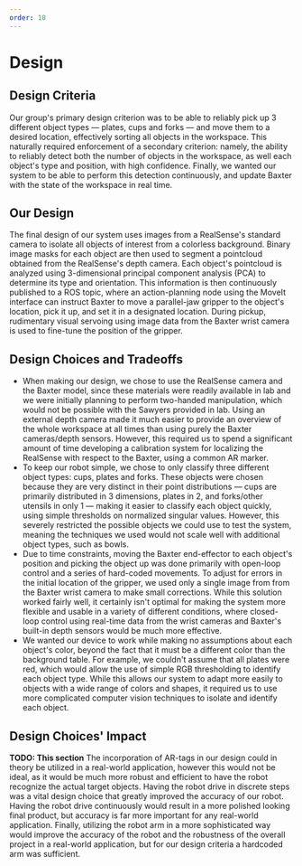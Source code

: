 ```yaml
---
order: 10
---
```


# Design

## Design Criteria

Our group's primary design criterion was to be able to reliably pick up 3 different object types — plates, cups and forks — and move them to a desired location, effectively sorting all objects in the workspace. This naturally required enforcement of a secondary criterion: namely, the ability to reliably detect both the number of objects in the workspace, as well each object's type and position, with high confidence. Finally, we wanted our system to be able to perform this detection continuously, and update Baxter with the state of the workspace in real time.

## Our Design

The final design of our system uses images from a RealSense's standard camera to isolate all objects of interest from a colorless background. Binary image masks for each object are then used to segment a pointcloud obtained from the RealSense's depth camera. Each object's pointcloud is analyzed using 3-dimensional principal component analysis (PCA) to determine its type and orientation. This information is then continuously published to a ROS topic, where an action-planning node using the MoveIt interface can instruct Baxter to move a parallel-jaw gripper to the object's location, pick it up, and set it in a designated location. During pickup, rudimentary visual servoing using image data from the Baxter wrist camera is used to fine-tune the position of the gripper.

## Design Choices and Tradeoffs

* When making our design, we chose to use the RealSense camera and the Baxter model, since these materials were readily available in lab and we were initially planning to perform two-handed manipulation, which would not be possible with the Sawyers provided in lab. Using an external depth camera made it much easier to provide an overview of the whole workspace at all times than using purely the Baxter cameras/depth sensors. However, this required us to spend a significant amount of time developing a calibration system for localizing the RealSense with respect to the Baxter, using a common AR marker.
* To keep our robot simple, we chose to only classify three different object types: cups, plates and forks. These objects were chosen because they are very distinct in their point distributions — cups are primarily distributed in 3 dimensions, plates in 2, and forks/other utensils in only 1 — making it easier to classify each object quickly, using simple thresholds on normalized singular values. However, this severely restricted the possible objects we could use to test the system, meaning the techniques we used would not scale well with additional object types, such as bowls.
* Due to time constraints, moving the Baxter end-effector to each object's position and picking the object up was done primarily with open-loop control and a series of hard-coded movements. To adjust for errors in the initial location of the gripper, we used only a single image from from the Baxter wrist camera to make small corrections. While this solution worked fairly well, it certainly isn't optimal for making the system more flexible and usable in a variety of different conditions, where closed-loop control using real-time data from the wrist cameras and Baxter's built-in depth sensors would be much more effective.
* We wanted our device to work while making no assumptions about each object's color, beyond the fact that it must be a different color than the background table. For example, we couldn't assume that all plates were red, which would allow the use of simple RGB thresholding to identify each object type. While this allows our system to adapt more easily to objects with a wide range of colors and shapes, it required us to use more complicated computer vision techniques to isolate and identify each object.

## Design Choices' Impact

**TODO: This section** The incorporation of AR-tags in our design could in theory be utilized in a real-world application, however this would not be ideal, as it would be much more robust and efficient to have the robot recognize the actual target objects. Having the robot drive in discrete steps was a vital design choice that greatly improved the accuracy of our robot. Having the robot drive continuously would result in a more polished looking final product, but accuracy is far more important for any real-world application. Finally, utilizing the robot arm in a more sophisticated way would improve the accuracy of the robot and the robustness of the overall project in a real-world application, but for our design criteria a hardcoded arm was sufficient.


